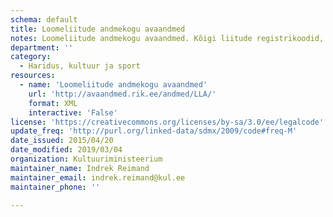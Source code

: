 ```yaml
---
schema: default
title: Loomeliitude andmekogu avaandmed
notes: Loomeliitude andmekogu avaandmed. Kõigi liitude registrikoodid, aadressid ja juhatuse liikmete nimed ning isikukoodid.
department: ''
category:
  - Haridus, kultuur ja sport
resources:
  - name: 'Loomeliitude andmekogu avaandmed'
    url: 'http://avaandmed.rik.ee/andmed/LLA/'
    format: XML
    interactive: 'False'
license: 'https://creativecommons.org/licenses/by-sa/3.0/ee/legalcode'
update_freq: 'http://purl.org/linked-data/sdmx/2009/code#freq-M'
date_issued: 2015/04/20
date_modified: 2019/03/04
organization: Kultuuriministeerium
maintainer_name: Indrek Reimand
maintainer_email: indrek.reimand@kul.ee
maintainer_phone: ''

---
```


